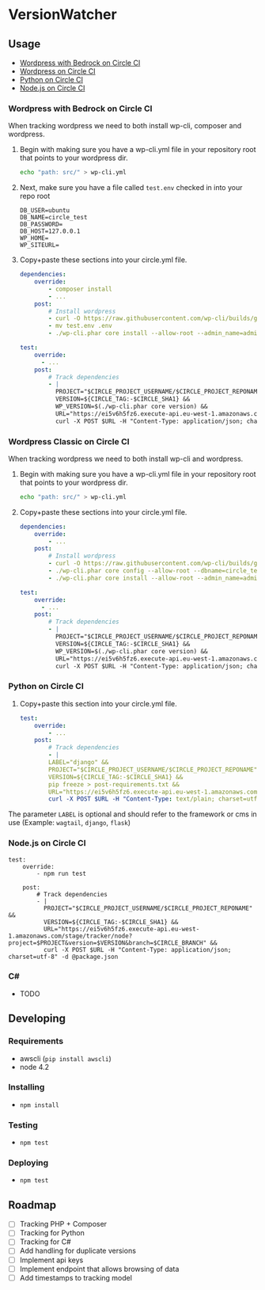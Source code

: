 # VersionWatcher

## Usage

- [Wordpress with Bedrock on Circle CI](#Wordpress-with-Bedrock-on-Circle-CI)
- [Wordpress on Circle CI](#Wordpress-on-Circle-CI)
- [Python on Circle CI](#python-on-Circle-CI)
- [Node.js on Circle CI](#nodejs-on-Circle-CI)

### Wordpress with Bedrock on Circle CI

When tracking wordpress we need to both install wp-cli, composer and wordpress.

1. Begin with making sure you have a wp-cli.yml file in your repository root that points to your wordpress dir.

    ```bash
    echo "path: src/" > wp-cli.yml
    ```

2. Next, make sure you have a file called `test.env` checked in into your repo root

    ```
    DB_USER=ubuntu
    DB_NAME=circle_test
    DB_PASSWORD=
    DB_HOST=127.0.0.1
    WP_HOME=
    WP_SITEURL=
    ```

3. Copy+paste these sections into your circle.yml file.

    ```yml
    dependencies:
        override:
            - composer install
            - ...
        post:
            # Install wordpress
            - curl -O https://raw.githubusercontent.com/wp-cli/builds/gh-pages/phar/wp-cli.phar && chmod +x ./wp-cli.phar
            - mv test.env .env
            - ./wp-cli.phar core install --allow-root --admin_name=admin --admin_password=admin --admin_email=admin@example.com --url=http://exmaple.com.dev --title=WordPress

    test:
        override:
          - ...
        post:
            # Track dependencies
            - |
              PROJECT="$CIRCLE_PROJECT_USERNAME/$CIRCLE_PROJECT_REPONAME" &&
              VERSION=${CIRCLE_TAG:-$CIRCLE_SHA1} &&
              WP_VERSION=$(./wp-cli.phar core version) &&
              URL="https://ei5v6h5fz6.execute-api.eu-west-1.amazonaws.com/stage/tracker/wp?project=$PROJECT&version=$VERSION&wpversion=$WP_VERSION&branch=$CIRCLE_BRANCH" &&
              curl -X POST $URL -H "Content-Type: application/json; charset=utf-8" -d $(./wp-cli.phar plugin list --format=json)
    ```

### Wordpress Classic on Circle CI

When tracking wordpress we need to both install wp-cli and wordpress.

1. Begin with making sure you have a wp-cli.yml file in your repository root that points to your wordpress dir.

    ```bash
    echo "path: src/" > wp-cli.yml
    ```

2. Copy+paste these sections into your circle.yml file.

    ```yml
    dependencies:
        override:
            - ...
        post:
            # Install wordpress
            - curl -O https://raw.githubusercontent.com/wp-cli/builds/gh-pages/phar/wp-cli.phar && chmod +x ./wp-cli.phar
            - ./wp-cli.phar core config --allow-root --dbname=circle_test --dbuser=ubuntu --dbhost=127.0.0.1
            - ./wp-cli.phar core install --allow-root --admin_name=admin --admin_password=admin --admin_email=admin@example.com --url=http://exmaple.com.dev --title=WordPress

    test:
        override:
          - ...
        post:
            # Track dependencies
            - |
              PROJECT="$CIRCLE_PROJECT_USERNAME/$CIRCLE_PROJECT_REPONAME" &&
              VERSION=${CIRCLE_TAG:-$CIRCLE_SHA1} &&
              WP_VERSION=$(./wp-cli.phar core version) &&
              URL="https://ei5v6h5fz6.execute-api.eu-west-1.amazonaws.com/stage/tracker/wp?project=$PROJECT&version=$VERSION&wpversion=$WP_VERSION&branch=$CIRCLE_BRANCH" &&
              curl -X POST $URL -H "Content-Type: application/json; charset=utf-8" -d $(./wp-cli.phar plugin list --format=json)
    ```

### Python on Circle CI

1. Copy+paste this section into your circle.yml file.

    ```yml
    test:
        override:
            - ...
        post:
            # Track dependencies
            - |
            LABEL="django" &&
            PROJECT="$CIRCLE_PROJECT_USERNAME/$CIRCLE_PROJECT_REPONAME" &&
            VERSION=${CIRCLE_TAG:-$CIRCLE_SHA1} &&
            pip freeze > post-requirements.txt &&
            URL="https://ei5v6h5fz6.execute-api.eu-west-1.amazonaws.com/stage/tracker/python?project=$PROJECT&version=$VERSION&label=$LABEL&branch=$CIRCLE_BRANCH" &&
            curl -X POST $URL -H "Content-Type: text/plain; charset=utf-8" --data-binary @post-requirements.txt
    ```

The parameter `LABEL` is optional and should refer to the framework or cms in use (Example: `wagtail`, `django`, `flask`)


### Node.js on Circle CI

```
test:
    override:
        - npm run test

    post:
        # Track dependencies
        - |
          PROJECT="$CIRCLE_PROJECT_USERNAME/$CIRCLE_PROJECT_REPONAME" &&
          VERSION=${CIRCLE_TAG:-$CIRCLE_SHA1} &&
          URL="https://ei5v6h5fz6.execute-api.eu-west-1.amazonaws.com/stage/tracker/node?project=$PROJECT&version=$VERSION&branch=$CIRCLE_BRANCH" &&
          curl -X POST $URL -H "Content-Type: application/json; charset=utf-8" -d @package.json
```

### C#

- TODO


## Developing

### Requirements

- awscli (`pip install awscli`)
- node 4.2

### Installing

- `npm install`

### Testing

- `npm test`

### Deploying

- `npm test`


## Roadmap

- [ ] Tracking PHP + Composer
- [ ] Tracking for Python
- [ ] Tracking for C#
- [ ] Add handling for duplicate versions
- [ ] Implement api keys
- [ ] Implement endpoint that allows browsing of data
- [ ] Add timestamps to tracking model
